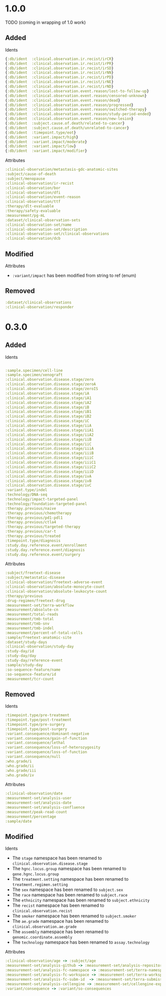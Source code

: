 # 1.0.0

TODO (coming in wrapping of 1.0 work)

## Added

Idents

```Clojure
{:db/ident  :clinical.observation.ir.recist/irCR}
{:db/ident  :clinical.observation.ir.recist/irPR}
{:db/ident  :clinical.observation.ir.recist/irSD}
{:db/ident  :clinical.observation.ir.recist/irNN}
{:db/ident  :clinical.observation.ir.recist/irPD}
{:db/ident  :clinical.observation.ir.recist/irNE}
{:db/ident  :clinical.observation.ir.recist/irND}
{:db/ident  :clinical.observation.event.reason/lost-to-follow-up}
{:db/ident  :clinical.observation.event.reason/censored-unknown}
{:db/ident  :clinical.observation.event.reason/dead}
{:db/ident  :clinical.observation.event.reason/progressed}
{:db/ident  :clinical.observation.event.reason/switched-therapy}
{:db/ident  :clinical.observation.event.reason/study-period-ended}
{:db/ident  :clinical.observation.event.reason/new-lesion} 
{:db/ident  :subject.cause.of.death/related-to-cancer}
{:db/ident  :subject.cause.of.death/unrelated-to-cancer}
{:db/ident  :timepoint.type/eot}
{:db/ident  :variant.impact/high}
{:db/ident  :variant.impact/moderate}
{:db/ident  :variant.impact/low}
{:db/ident  :variant.impact/modifier}
```

Attributes

```Clojure
:clinical-observation/metastasis-gdc-anatomic-sites
:subject/cause-of-death
:subject/menopause
:clinical-observation/ir-recist
:clinical-observation/bor
:clinical-observation/dfi
:clinical-observation/event-reason
:clinical-observation/ttf
:therapy/dlt-evaluable
:therapy/safety-evaluable
:measurement/pg-mL
:dataset/clinical-observation-sets
:clinical-observation-set/name
:clinical-observation-set/description
:clinical-observation-set/clinical-observations
:clinical-observation/dcb
```

## Modified

Attributes

- `:variant/impact` has been modified from string to ref (enum)

## Removed

```Clojure
:dataset/clinical-observations
:clinical-observation/responder
```

# 0.3.0

## Added

Idents
```Clojure

:sample.specimen/cell-line
:sample.specimen/xenograft
:clinical.observation.disease.stage/zero
:clinical.observation.disease.stage/zeroA
:clinical.observation.disease.stage/zeroIS
:clinical.observation.disease.stage/iA
:clinical.observation.disease.stage/iA1
:clinical.observation.disease.stage/iA2
:clinical.observation.disease.stage/iB
:clinical.observation.disease.stage/iB1
:clinical.observation.disease.stage/iB2
:clinical.observation.disease.stage/iC
:clinical.observation.disease.stage/iiA
:clinical.observation.disease.stage/iiA1
:clinical.observation.disease.stage/iiA2
:clinical.observation.disease.stage/iiB
:clinical.observation.disease.stage/iiC
:clinical.observation.disease.stage/iiiA
:clinical.observation.disease.stage/iiiB
:clinical.observation.disease.stage/iiiC
:clinical.observation.disease.stage/iiiC1
:clinical.observation.disease.stage/iiiC2
:clinical.observation.disease.stage/iiiD
:clinical.observation.disease.stage/ivA
:clinical.observation.disease.stage/ivB
:clinical.observation.disease.stage/ivC
:variant.type/indel
:technology/DNA-seq
:technology/impact-targeted-panel
:technology/foundation-targeted-panel
:therapy.previous/naive
:therapy.previous/chemotherapy
:therapy.previous/pd1-pdl1
:therapy.previous/ctla4
:therapy.previous/targeted-therapy
:therapy.previous/car-t
:therapy.previous/treated
:timepoint.type/diagnosis
:study.day.reference.event/enrollment
:study.day.reference.event/diagnosis
:study.day.reference.event/surgery
```

Attributes

```Clojure
:subject/freetext-disease
:subject/metastatic-disease
:clinical-observation/freetext-adverse-event
:clinical-observation/absolute-monocyte-count
:clinical-observation/absolute-leukocyte-count
:therapy/previous
:drug-regimen/freetext-drug
:measurement-set/terra-workflow
:measurement/absolute-cn
:measurement/total-reads
:measurement/tmb-total
:measurement/tmb-snv
:measurement/tmb-indel
:measurement/percent-of-total-cells
:sample/freetext-anatomic-site
:dataset/study-days
:clinical-observation/study-day
:study-day/id
:study-day/day
:study-day/reference-event
:sample/study-day
:so-sequence-feature/name
:so-sequence-feature/id
:measurement/tcr-count
```

## Removed

Idents

```Clojure
:timepoint.type/pre-treatment	
:timepoint.type/post-treatment
:timepoint.type/pre-surgery
:timepoint.type/post-surgery
:variant.consequence/dominant-negative
:variant.consequence/gain-of-function
:variant.consequence/lethal
:variant.consequence/loss-of-heterozygosity
:variant.consequence/loss-of-function
:variant.consequence/null
:who.grade/i
:who.grade/ii
:who.grade/iii
:who.grade/iv
```

Attributes

```Clojure
:clinical-observation/date
:measurement-set/analysis-user
:measurement-set/analysis-date
:measurement-set/analysis-confluence
:measurement/peak-read-count
:measurement/percentage
:sample/date
```

## Modified

Idents

- The `stage` namespace has been renamed to `clinical.observation.disease.stage`
- The `hgnc.locus.group` namespace has been renamed to `gene.hgnc.locus.group`
- The `treatment.setting` namespace has been renamed to `treatment.regimen.setting`
- The `sex` namespace has been renamed to `subject.sex`
- The `race` namespace has been renamed to `subject.race`
- The `ethnicity` namespace has been renamed to `subject.ethnicity`
- The `recist` namespace has been renamed to `clinical.observation.recist`
- The `smoker` namespace has been renamed to `subject.smoker`
- The `ae.grade` namespace has been renamed to `clinical.observation.ae.grade`
- The `assembly` namespace has been renamed to `genomic.coordinate.assembly`
- The `technology` namespace has been renamed to `assay.technology`


Attributes

```Clojure
:clinical-observation/age -> :subject/age
:measurement-set/analysis-github -> :measurement-set/analysis-repository
:measurement-set/analysis-fc-namespace -> :measurement-set/terra-namespace
:measurement-set/analysis-fc-workspace -> :measurement-set/terra-workspace
:measurement-set/analysis-fc-subm-id  -> :measurement-set/terra-submission-id
:measurement-set/analysis-cellengine -> :measurement-set/cellengine-experiment-revision-id
:variant/consequence -> :variant/so-consequences
```